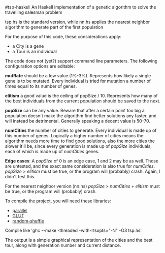 ﻿#tsp-haskell
An Haskell implementation of a genetic algorithm to solve the travelling salesman problem

tsp.hs is the standard version, while nn.hs applies the nearest neighbor algorithm to generate part of the first population

For the purpose of this code, these considerations apply:
- a City is a gene
- a Tour is an individual

The code does not (yet?) support command line parameters.
The following configuration options are editable:

**mutRate** should be a low value (1%-3%). Represents how likely a single gene is to be mutated.
Every individual is tried for mutation a number of times equal to its number of genes.

**elitism** a good value is the ceiling of popSize / 10. Represents how many of the best individuals
from the current population should be saved to the next.

**popSize** can be any value. Beware that after a certain point too big a population doesn't
make the algorithm find better solutions any faster, and will instead be detrimental.
Generally speaking a decent value is 50-70.

**numCities** the number of cities to generate. Every individual is made up of this number of
genes. Logically a higher number of cities means the algorithm needs more time to find good
solutions, also the more cities the slower it'll be, since every generation is made up of
*popSize* individuals, each of which is made up of *numCities* genes.

**Edge cases**: A *popSize* of 0 is an edge case, 1 and 2 may be as well. Those are untested,
and the exact same consideration is also true for *numCities*.
*popSize* > *elitism* must be true, or the program will (probably) crash. Again, I didn't test this.

For the nearest neighbor version (nn.hs) *popSize* > *numCities* + *elitism* must be true, or the
program will (probably) crash.

To compile the project, you will need these libraries:
- [parallel](http://hackage.haskell.org/package/parallel)
- [GLUT](http://hackage.haskell.org/package/GLUT)
- [random-shuffle](http://hackage.haskell.org/package/random-shuffle)

Compile like 'ghc --make -threaded -with-rtsopts="-N" -O3 tsp.hs'

The output is a simple graphical representation of the cities and the best tour, along with
generation number and current distance.
